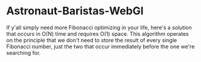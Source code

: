 # Astronaut-Baristas-WebGl

If y'all simply need more Fibonacci optimizing in your life, here's a solution that occurs in O(N) time and requires O(1) space. This algorithm operates on the principle that we don't need to store the result of every single Fibonacci number, just the two that occur immediately before the one we're searching for.
